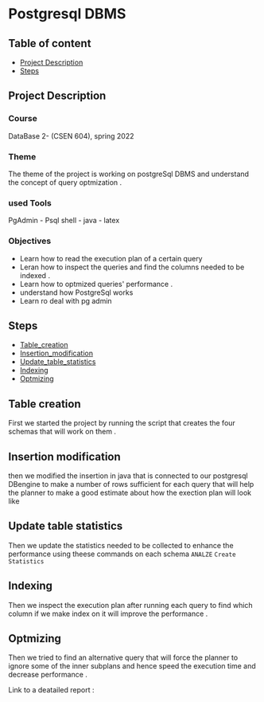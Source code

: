 # Postgresql DBMS

## Table of content
- [Project Description](#project-description)
- [Steps](#steps)



## Project Description

### Course 
DataBase 2- (CSEN 604), spring 2022

### Theme
The theme of the project is working on postgreSql DBMS and understand the concept of query optmization .
### used Tools 
PgAdmin - Psql shell - java - latex

### Objectives
- Learn how to read the execution plan of a certain query
- Leran how to inspect the queries and find the columns needed to be indexed .
- Learn how to optmized queries' performance .
- understand how PostgreSql works
- Learn ro deal with pg admin


## Steps
- [Table_creation](#Table-creation)
- [Insertion_modification](#Insertion-modification)
- [Update_table_statistics](#Update-table-statistics)
- [Indexing](#Indexing)
- [Optmizing](#Optmizing)

## Table creation
   First we started the project by running the script that creates the four schemas that will work on them . 

## Insertion modification
then we modified the insertion in java that is connected to our postgresql DBengine to make a number of rows sufficient for each query that will help the planner to make a good estimate about how the exection plan will look like
## Update table statistics 
   Then we update the statistics needed to be collected to enhance the performance using theese commands on each schema `ANALZE` `Create Statistics`
## Indexing
Then we inspect the execution plan after running each query to find which column if we make index on it will improve the performance .
## Optmizing
Then we tried to find an alternative query that will force the planner to ignore some of the inner subplans and hence speed the execution time and decrease performance .

Link to a deatailed report :
 
